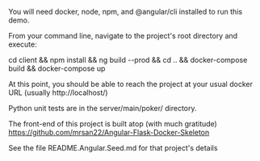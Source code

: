 
You will need docker, node, npm, and @angular/cli installed to run this demo.

From your command line, navigate to the project's root directory and execute:

cd client && npm install && ng build --prod && cd .. && docker-compose build && docker-compose up


At this point, you should be able to reach the project at your usual docker URL (usually http://localhost/)

Python unit tests are in the server/main/poker/ directory.


The front-end of this project is built atop (with much gratitude) https://github.com/mrsan22/Angular-Flask-Docker-Skeleton

See the file README.Angular.Seed.md for that project's details 
